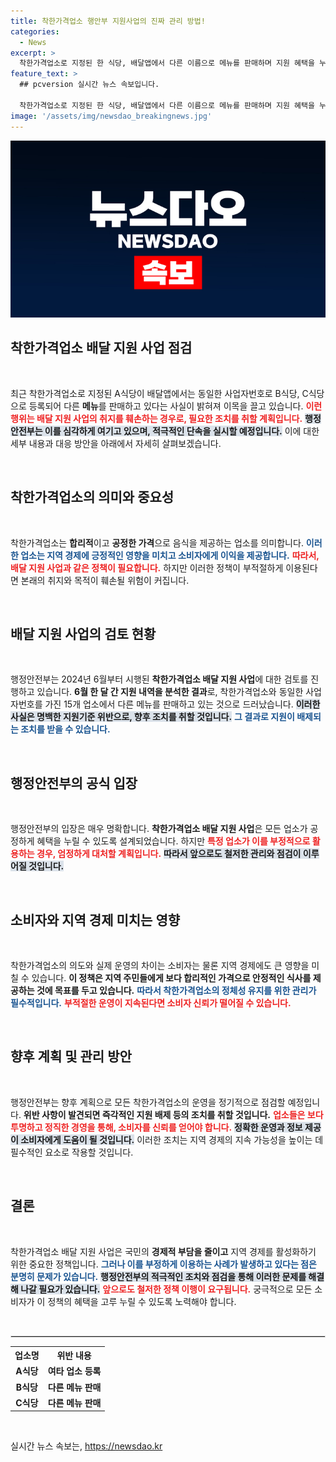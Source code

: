 ```yaml
---
title: 착한가격업소 행안부 지원사업의 진짜 관리 방법!
categories:
  - News
excerpt: >
  착한가격업소로 지정된 한 식당, 배달앱에서 다른 이름으로 메뉴를 판매하며 지원 혜택을 누리고 있는 사실이 드러났습니다. 정부의 철저한 관리가 필요합니다. 과연 이런 불법 행위를 근절할 수 있을까요? 클릭해 확인하세요!
feature_text: >
  ## pcversion 실시간 뉴스 속보입니다.

  착한가격업소로 지정된 한 식당, 배달앱에서 다른 이름으로 메뉴를 판매하며 지원 혜택을 누리고 있는 사실이 드러났습니다. 정부의 철저한 관리가 필요합니다. 과연 이런 불법 행위를 근절할 수 있을까요? 클릭해 확인하세요!
image: '/assets/img/newsdao_breakingnews.jpg'
---
```


<p><img src="/assets/img/newsdao_breakingnews.jpg" alt="pcversion 속보" /></p>

<h2 data-ke-size="size26">착한가격업소 배달 지원 사업 점검</h2>

<p data-ke-size="size16">&nbsp;</p>

<p>최근 착한가격업소로 지정된 A식당이 배달앱에서는 동일한 사업자번호로 B식당, C식당으로 등록되어 다른 <b>메뉴</b>를 판매하고 있다는 사실이 밝혀져 이목을 끌고 있습니다. <b><span style="color: #ee2323;">이런 행위는 배달 지원 사업의 취지를 훼손하는 경우로, 필요한 조치를 취할 계획입니다.</span></b> <b><span style="background-color: #21538527;">행정안전부는 이를 심각하게 여기고 있으며, 적극적인 단속을 실시할 예정입니다.</span></b> 이에 대한 세부 내용과 대응 방안을 아래에서 자세히 살펴보겠습니다.</p>

<p data-ke-size="size16">&nbsp;</p>

<h2 data-ke-size="size26">착한가격업소의 의미와 중요성</h2>

<p data-ke-size="size16">&nbsp;</p>

<p>착한가격업소는 <b>합리적</b>이고 <b>공정한 가격</b>으로 음식을 제공하는 업소를 의미합니다. <b><span style="color: #1a5490;">이러한 업소는 지역 경제에 긍정적인 영향을 미치고 소비자에게 이익을 제공합니다.</span></b> <b><span style="color: #ee2323;">따라서, 배달 지원 사업과 같은 정책이 필요합니다.</span></b> 하지만 이러한 정책이 부적절하게 이용된다면 본래의 취지와 목적이 훼손될 위험이 커집니다.</p>

<p data-ke-size="size16">&nbsp;</p>

<h2 data-ke-size="size26">배달 지원 사업의 검토 현황</h2>

<p data-ke-size="size16">&nbsp;</p>

<p>행정안전부는 2024년 6월부터 시행된 <b>착한가격업소 배달 지원 사업</b>에 대한 검토를 진행하고 있습니다. <b>6월 한 달 간 지원 내역을 분석한 결과</b>로, 착한가격업소와 동일한 사업자번호를 가진 15개 업소에서 다른 메뉴를 판매하고 있는 것으로 드러났습니다. <b><span style="background-color: #21538527;">이러한 사실은 명백한 지원기준 위반으로, 향후 조치를 취할 것입니다.</span></b> <b><span style="color: #1a5490;">그 결과로 지원이 배제되는 조치를 받을 수 있습니다.</span></b></p>

<p data-ke-size="size16">&nbsp;</p>

<h2 data-ke-size="size26">행정안전부의 공식 입장</h2>

<p data-ke-size="size16">&nbsp;</p>

<p>행정안전부의 입장은 매우 명확합니다. <b>착한가격업소 배달 지원 사업</b>은 모든 업소가 공정하게 혜택을 누릴 수 있도록 설계되었습니다. 하지만 <b><span style="color: #ee2323;">특정 업소가 이를 부정적으로 활용하는 경우, 엄정하게 대처할 계획입니다.</span></b> <b><span style="background-color: #21538527;">따라서 앞으로도 철저한 관리와 점검이 이루어질 것입니다.</span></b></p>

<p data-ke-size="size16">&nbsp;</p>

<h2 data-ke-size="size26">소비자와 지역 경제 미치는 영향</h2>

<p data-ke-size="size16">&nbsp;</p>

<p>착한가격업소의 의도와 실제 운영의 차이는 소비자는 물론 지역 경제에도 큰 영향을 미칠 수 있습니다. <b>이 정책은 지역 주민들에게 보다 <b>합리적</b>인 가격으로 안정적인 식사를 제공하는 것에 목표를 두고 있습니다.</b> <b><span style="color: #1a5490;">따라서 착한가격업소의 정체성 유지를 위한 관리가 필수적입니다.</span></b> <b><span style="color: #ee2323;">부적절한 운영이 지속된다면 소비자 신뢰가 떨어질 수 있습니다.</span></b></p>

<p data-ke-size="size16">&nbsp;</p>

<h2 data-ke-size="size26">향후 계획 및 관리 방안</h2>

<p data-ke-size="size16">&nbsp;</p>

<p>행정안전부는 향후 계획으로 모든 착한가격업소의 운영을 정기적으로 점검할 예정입니다. <b>위반 사항이 발견되면 즉각적인 지원 배제 등의 조치를 취할 것입니다.</b> <b><span style="color: #ee2323;">업소들은 보다 투명하고 정직한 경영을 통해, 소비자를 신뢰를 얻어야 합니다.</span></b> <b><span style="background-color: #21538527;">정확한 운영과 정보 제공이 소비자에게 도움이 될 것입니다.</span></b> 이러한 조치는 지역 경제의 지속 가능성을 높이는 데 필수적인 요소로 작용할 것입니다.</p>

<p data-ke-size="size16">&nbsp;</p>

<h2 data-ke-size="size26">결론</h2>

<p data-ke-size="size16">&nbsp;</p>

<p>착한가격업소 배달 지원 사업은 국민의 <b>경제적 부담을 줄이고</b> 지역 경제를 활성화하기 위한 중요한 정책입니다. <b><span style="color: #1a5490;">그러나 이를 부정하게 이용하는 사례가 발생하고 있다는 점은 분명히 문제가 있습니다.</span></b> <b><span style="background-color: #21538527;"> 행정안전부의 적극적인 조치와 점검을 통해 이러한 문제를 해결해 나갈 필요가 있습니다.</span></b> <b><span style="color: #ee2323;">앞으로도 철저한 정책 이행이 요구됩니다.</span></b> 궁극적으로 모든 소비자가 이 정책의 혜택을 고루 누릴 수 있도록 노력해야 합니다.</p>

<p data-ke-size="size16">&nbsp;</p>

<hr style="border: 1px solid #ddd;"/>

<table style="width: 100%; border-collapse: collapse;">
  <tr>
    <th style="text-align: center; height: 17px;"><b>업소명</b></th>
    <th style="text-align: center; height: 17px;"><b>위반 내용</b></th>
  </tr>
  <tr>
    <td style="text-align: center; height: 17px;"><b>A식당</b></td>
    <td style="text-align: center; height: 17px;"><b>여타 업소 등록</b></td>
  </tr>
  <tr>
    <td style="text-align: center; height: 17px;"><b>B식당</b></td>
    <td style="text-align: center; height: 17px;"><b>다른 메뉴 판매</b></td>
  </tr>
  <tr>
    <td style="text-align: center; height: 17px;"><b>C식당</b></td>
    <td style="text-align: center; height: 17px;"><b>다른 메뉴 판매</b></td>
  </tr>
</table> 

<p data-ke-size="size16">&nbsp;</p>
실시간 뉴스 속보는, <a href="https://newsdao.kr" rel="dofollow">https://newsdao.kr</a>


